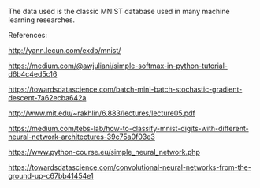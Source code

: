 The data used is the classic MNIST database used in many machine learning researches. 

References:

http://yann.lecun.com/exdb/mnist/

https://medium.com/@awjuliani/simple-softmax-in-python-tutorial-d6b4c4ed5c16

https://towardsdatascience.com/batch-mini-batch-stochastic-gradient-descent-7a62ecba642a

http://www.mit.edu/~rakhlin/6.883/lectures/lecture05.pdf 

https://medium.com/tebs-lab/how-to-classify-mnist-digits-with-different-neural-network-architectures-39c75a0f03e3

https://www.python-course.eu/simple_neural_network.php

https://towardsdatascience.com/convolutional-neural-networks-from-the-ground-up-c67bb41454e1
